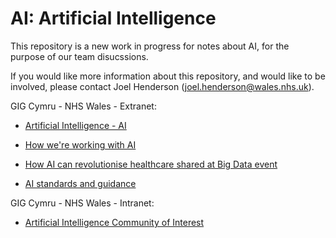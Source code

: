 # AI: Artificial Intelligence

This repository is a new work in progress for notes about AI, for the purpose of our team disucssions.

If you would like more information about this repository, and would like to be involved, please contact Joel Henderson (joel.henderson@wales.nhs.uk).

GIG Cymru - NHS Wales - Extranet:

* [Artificial Intelligence - AI](https://dhcw.nhs.wales/data/artificial-intelligence-ai/)

* [How we're working with AI](https://dhcw.nhs.wales/data/artificial-intelligence-ai/how-were-working-with-ai/)

* [How AI can revolutionise healthcare shared at Big Data event](https://dhcw.nhs.wales/news/latest-news/how-ai-can-revolutionise-healthcare-shared-at-big-data-event/)

* [AI standards and guidance](https://dhcw.nhs.wales/data/artificial-intelligence-ai/ai-standards-and-guidance/)

GIG Cymru - NHS Wales - Intranet:

* [Artificial Intelligence Community of Interest](https://nhswales365.sharepoint.com/sites/DHC_DS/SitePages/AI-Project.aspx)

